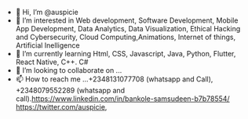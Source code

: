 - 👋 Hi, I’m @auspicie
- 👀 I’m interested in Web development, Software Development, Mobile App Development, Data Analytics, Data Visualization, Ethical Hacking and Cybersecurity, Cloud Computing,Animations, Internet of things, Artificial Inelligence
- 🌱 I’m currently learning Html, CSS, Javascript, Java, Python, Flutter, React Native, C++. C#
- 💞️ I’m looking to collaborate on ...
- 📫 How to reach me ...+2348131077708 (whatsapp and Call), +2348079552289 (whatsapp and call).https://www.linkedin.com/in/bankole-samsudeen-b7b78554/ 
https://twitter.com/auspicie, 
<!---
auspicie/auspicie is a ✨ special ✨ repository because its `README.md` (this file) appears on your GitHub profile.
You can click the Preview link to take a look at your changes.
--->
